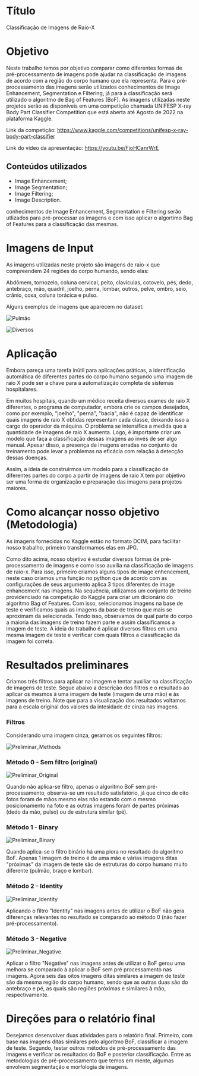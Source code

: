 # Título
Classificação de Imagens de Raio-X

# Objetivo

Neste trabalho temos por objetivo comparar como diferentes formas de pré-processamento de imagens pode ajudar na classificação de imagens de acordo com a região do corpo humano que ela representa. Para o pré-processamento das imagens serão utilizados conhecimentos de Image Enhancement, Segmentation e Filtering, já para a classificação será  utilizado o algoritmo de Bag of Features (BoF).
As imagens utilizadas neste projetos serão as disponíveis em uma competição chamada UNIFESP X-ray Body Part Classifier Competition que está aberta até Agosto de 2022 na plataforma Kaggle.

Link da competição: https://www.kaggle.com/competitions/unifesp-x-ray-body-part-classifier

Link do vídeo da apresentação: https://youtu.be/FjoHCanrWrE

## Conteúdos utilizados

* Image Enhancement;
* Image Segmentation;
* Image Filtering;
* Image Description.

conhecimentos de Image Enhancement, Segmentation e Filtering serão utlizados para pré-processar as imagens e com isso aplicar o algortimo Bag of Features para a classificação das mesmas.

# Imagens de Input

As imagens utilizadas neste projeto são imagens de raio-x que compreendem 24 regiões do corpo humando, sendo elas:

Abdômem, tornozelo, coluna cervical, peito, clavículas, cotovelo, pés, dedo, antebraço, mão, quadril, joelho, perna, lombar, outros, pelve, ombro, seio, crânio, coxa, coluna torácica e pulso.

Alguns exemplos de imagens que aparecem no dataset:

![Pulmão](/Imagens/Pulmão.png)

![Diversos](/Imagens/Diversos.png)

# Aplicação

Embora pareça uma tarefa inútil para aplicações práticas, a identificação automática de diferentes partes do corpo humano segundo uma imagem de raio X pode ser a chave para a automatização completa de sistemas hospitalares.

Em muitos hospitais, quando um médico receita diversos exames de raio X diferentes, o programa de computador, embora crie os campos desejados, como por exemplo, "joelho", "perna", "bacia", não é capaz de identificar quais imagens de raio X obtidas representam cada classe, deixando isso a cargo do operador da máquina. O problema se intensifica a medida que a quantidade de imagens de raio X aumenta. Logo, é importante criar um modelo que faça a classificação dessas imagens ao invés de ser algo manual. Apesar disso, a presença de imagens erradas no conjunto de treinamento pode levar a problemas na eficácia com relação à detecção dessas doenças.

Assim, a ideia de construirmos um modelo para a classificação de diferentes partes do corpo a partir de imagens de raio X tem por objetivo ser uma forma de organização e preparação das imagens para projetos maiores.

# Como alcançar nosso objetivo (Metodologia)

As imagens fornecidas no Kaggle estão no formato DCIM, para facilitar nosso trabalho, primeiro transformamos elas em JPG.

Como dito acima, nosso objetivo é estudar diversos formas de pré-processamento de imagens e como isso auxilia na classificação de imagens de raio-x. Para isso, primeiro criamos alguns tipos de image enhencement, neste caso criamos uma função no python que de acordo com as configurações de seus argumento aplica 3 tipos diferentes de image enhancement nas imagens.
Na sequência, utilizamos um conjunto de treino providenciado na competição do Kaggle para criar um dicionário do algoritmo Bag of Features. Com isso, selecionamos imagens na base de teste e verificamos quais as imagens da base de treino que mais se aproximam da selecionada. Tendo isso, observamos de qual parte do corpo a maioria das imagens de treino fazem parte e assim classificamos a imagem de teste.
A ideia do trabalho é aplicar diversos filtros em uma mesma imagem de teste e verificar com quais filtros a classificação da imagem foi correta.


# Resultados preliminares

Criamos três filtros para aplicar na imagem e tentar auxiliar na classificação de imagens de teste. Segue abaixo a descrição dos filtros e o resultado ao aplicar os mesmos à uma imagem de teste (imagem de uma mão) e às imagens de treino. Note que para a visualização dos resultados voltamos para a escala original dos valores da intesidade de cinza nas imagens.

### Filtros

Considerando uma imagem cinza, geramos os seguintes filtros: 

![Preliminar_Methods](/Imagens/Preliminar_Methods.png)

### Método 0 - Sem filtro (original)

![Preliminar_Original](/Imagens/Preliminar_Original.jpeg)

Quando não aplica-se filtro, apenas o algoritmo BoF sem pré-processamento, observa-se um resultado satisfatório, já que cinco de oito fotos foram de mãos mesmo elas não estando com o mesmo posicionamento na foto e as outras imagens foram de partes próximas (dedo da mão, pulso) ou de estrutura similar (pé).

### Método 1 - Binary

![Preliminar_Binary](/Imagens/Preliminar_Binary.jpeg)

Quando aplica-se o filtro binário há uma piora no resultado do algoritmo BoF. Apenas 1 imagem de treino é de uma mão e várias imagens ditas "próximas" da imagem de teste são de estruturas do corpo humano muito diferente (pulmão, braço e lombar).

### Método 2 - Identity

![Preliminar_Identity](/Imagens/Preliminar_Identity.jpeg)

Aplicando o filtro "Identity" nas imagens antes de utilizar o BoF não gera diferenças relevantes no resultado se comparado ao método 0 (não fazer pré-processamento).

### Método 3 - Negative

![Preliminar_Negative](/Imagens/Preliminar_Negative.jpeg)

Aplicar o filtro "Negative" nas imagens antes de utilizar o BoF gerou uma melhora se comparado à aplicar o BoF sem pré processamento nas imagens. Agora seis das oitos imagens ditas similares a imagem de teste são da mesma região do corpo humano, sendo que as outras duas são do antebraço e pé, as quais são regiões próximas e similares à mão, respectivamente.


# Direções para o relatório final

Desejamos desenvolver duas atividades para o relatório final. Primeiro, com base nas imagens ditas similares pelo algoritmo BoF, classificar a imagem de teste. Segundo, testar outros métodos de pré-processamento das imagens e verificar os resultados do BoF e posterior classificação. Entre as metodologias de pré-processamento que temos em mente, algumas envolvem segmentação e morfologia de imagens.
